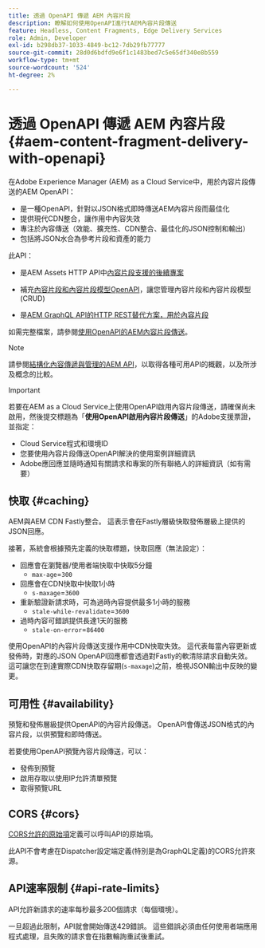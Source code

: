 ```yaml
---
title: 透過 OpenAPI 傳遞 AEM 內容片段
description: 瞭解如何使用OpenAPI進行tAEM內容片段傳送
feature: Headless, Content Fragments, Edge Delivery Services
role: Admin, Developer
exl-id: b298db37-1033-4849-bc12-7db29fb77777
source-git-commit: 28d0d6bdfd9e6f1c1483bed7c5e65df340e8b559
workflow-type: tm+mt
source-wordcount: '524'
ht-degree: 2%

---
```



# 透過 OpenAPI 傳遞 AEM 內容片段 {#aem-content-fragment-delivery-with-openapi}

在Adobe Experience Manager (AEM) as a Cloud Service中，用於內容片段傳送的AEM OpenAPI：

* 是一種OpenAPI，針對以JSON格式即時傳送AEM內容片段而最佳化
* 提供現代CDN整合，讓作用中內容失效
* 專注於內容傳送（效能、擴充性、CDN整合、最佳化的JSON控制和輸出）
* 包括將JSON水合為參考片段和資產的能力

此API：

* 是AEM Assets HTTP API中[內容片段支援的後續專案](/help/assets/content-fragments/assets-api-content-fragments.md)

* 補充[內容片段和內容片段模型OpenAPI](/help/headless/content-fragment-openapis.md)，讓您管理內容片段和內容片段模型(CRUD)

* 是[AEM GraphQL API的HTTP REST替代方案，用於內容片段](/help/headless/graphql-api/content-fragments.md)

如需完整檔案，請參閱[使用OpenAPI的AEM內容片段傳送](https://developer.adobe.com/experience-cloud/experience-manager-apis/api/stable/contentfragments/delivery/)。

>[!NOTE]
>
>請參閱[結構化內容傳遞與管理的AEM API](/help/headless/apis-headless-and-content-fragments.md)，以取得各種可用API的概觀，以及所涉及概念的比較。

>[!IMPORTANT]
>
>若要在AEM as a Cloud Service上使用OpenAPI啟用內容片段傳送，請確保尚未啟用，然後提交標題為「**使用OpenAPI啟用內容片段傳送**」的Adobe支援票證，並指定：
>
>* Cloud Service程式和環境ID
>* 您要使用內容片段傳送OpenAPI解決的使用案例詳細資訊
>* Adobe應回應並隨時通知有關請求和專案的所有聯絡人的詳細資訊（如有需要）

## 快取 {#caching}

AEM與AEM CDN Fastly整合。 這表示會在Fastly層級快取發佈層級上提供的JSON回應。

接著，系統會根據預先定義的快取標題，快取回應（無法設定）：

* 回應會在瀏覽器/使用者端快取中快取5分鐘
   * `max-age`=`300`
* 回應會在CDN快取中快取1小時
   * `s-maxage`=`3600`
* 重新驗證新請求時，可為過時內容提供最多1小時的服務
   * `stale-while-revalidate`=`3600`
* 過時內容可錯誤提供長達1天的服務
   * `stale-on-error`=`86400`

使用OpenAPI的內容片段傳送支援作用中CDN快取失效。 這代表每當內容更新或發佈時，對應的JSON OpenAPI回應都會透過對Fastly的軟清除請求自動失效。 這可讓您在到達實際CDN快取存留期(`s-maxage`)之前，檢視JSON輸出中反映的變更。

## 可用性 {#availability}

預覽和發佈層級提供OpenAPI的內容片段傳送。 OpenAPI會傳送JSON格式的內容片段，以供預覽和即時傳送。

若要使用OpenAPI預覽內容片段傳送，可以：

* 發佈到預覽
* 啟用存取以使用IP允許清單預覽
* 取得預覽URL

## CORS {#cors}

[CORS允許的原始項](/help/headless/deployment/cross-origin-resource-sharing.md)定義可以呼叫API的原始項。

此API不會考慮在Dispatcher設定端定義(特別是為GraphQL定義)的CORS允許來源。

## API速率限制 {#api-rate-limits}

API允許新請求的速率每秒最多200個請求（每個環境）。

一旦超過此限制，API就會開始傳送429錯誤。 這些錯誤必須由任何使用者端應用程式處理，且失敗的請求會在指數輪詢重試後重試。

<!-- 
## Limitations {#limitations}
-->
